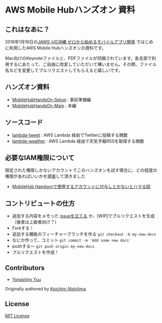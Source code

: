 # AWS Mobile Hubハンズオン 資料

## これはなあに？

2016年1月16日の[JAWS-UG沖縄 ゼロから始めるモバイルアプリ開発](https://jaws-ug-okinawa.doorkeeper.jp/events/36263) ではじめに利用したAWS Mobile Hubハンズオンの資料です。

Mac向けのKeynoteファイルと、PDFファイルが同梱されています。各支部で利用するにあたって、ご自由に改変していただいて構いません。その際、ファイル名などを変更してプルリクエストしてもらえると嬉しいです。

## ハンズオン資料

* [MobileHubHandsOn-Setup](https://github.com/jaws-ug/hands-on/raw/master/Mobile-Hub/MobileHubHandsOn-Setup.pdf) : 事前準備編
* [MobileHubHandsOn-Main](https://github.com/jaws-ug/hands-on/raw/master/Mobile-Hub/MobileHubHandsOn-Main.pdf) : 本編

## ソースコード

* [lambda-tweet](https://github.com/jaws-ug/hands-on/tree/master/Mobile-Hub/lambda-tweet) : AWS Lambda 経由でTwitterに投稿する関数
* [lambda-weather](https://github.com/jaws-ug/hands-on/tree/master/Mobile-Hub/lambda-weather) : AWS Lambda 経由で天気予報RSSを取得する関数

## 必要なIAM権限について

限定された権限しかないアカウントでこのハンズオンを試す場合に、どの程度の権限があればいいかを調査して頂きました

* [MobileHub Handsonで使用するアカウントに付与しとかないとハマる奴](https://gist.github.com/cloneko/082305f5855c13bc5392)


## コントリビュートの仕方

* 追加する内容をメモった [issueを立てる](https://github.com/jaws-ug/hands-on/issues/new) か、[WIP]でプルリクエストを生成（後者は上級者向け？）
* Forkする！
* 追加する機能のフィーチャーブランチを作る ``git checkout -b my-new-docs``
* なにか作って、コミット ``git commit -m 'Add some new docs'``
* pushする〜 ``git push origin my-new-docs``
* プルリクエストを作成！

## Contributors

* [Yonashiro Yuu](https://github.com/cloneko)

Originally authored by [Koichiro Nishijima](https://github.com/k-nishijima)

## License

[MIT License](http://choosealicense.com/licenses/mit/)
